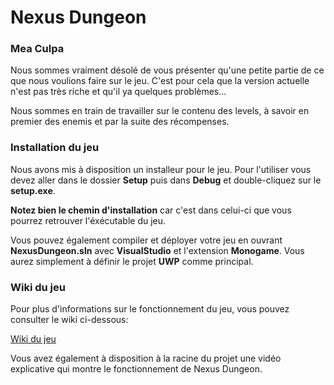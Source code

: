 # Nexus Dungeon

### Mea Culpa

Nous sommes vraiment désolé de vous présenter qu'une petite partie de ce que nous voulions faire sur le jeu. C'est pour cela que la version actuelle n'est pas très riche et qu'il ya quelques problèmes...

Nous sommes en train de travailler sur le contenu des levels, à savoir en premier des enemis et par la suite des récompenses.

### Installation du jeu

Nous avons mis à disposition un installeur pour le jeu. Pour l'utiliser vous devez aller dans le dossier **Setup** puis dans **Debug** et double-cliquez sur le **setup.exe**. 

**Notez bien le chemin d'installation** car c'est dans celui-ci que vous pourrez retrouver l'éxécutable du jeu.

Vous pouvez également compiler et déployer votre jeu en ouvrant **NexusDungeon.sln** avec **VisualStudio** et l'extension **Monogame**. Vous aurez simplement à définir le projet **UWP** comme principal.

### Wiki du jeu

Pour plus d'informations sur le fonctionnement du jeu, vous pouvez consulter le wiki ci-dessous:

[Wiki du jeu](https://gitlab.iut-clermont.uca.fr/projet-realitevirtuelle-2a/nexusdungeon/-/wikis/home)

Vous avez également à disposition à la racine du projet une vidéo explicative qui montre le fonctionnement de Nexus Dungeon.
